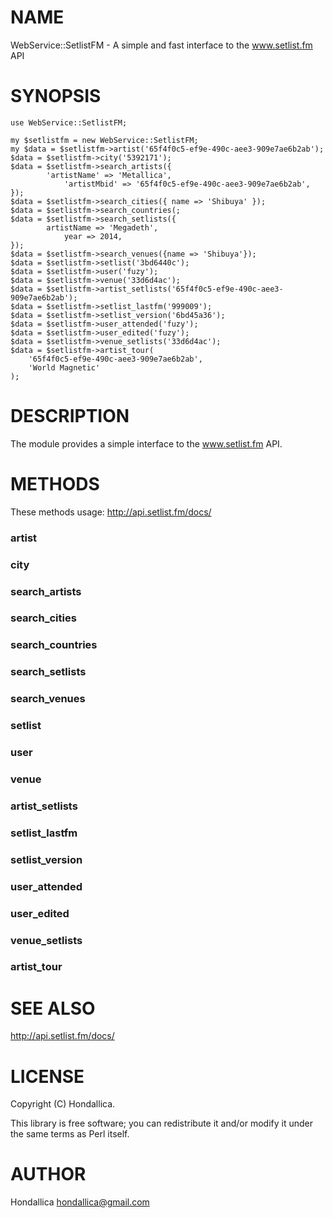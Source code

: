 # NAME

WebService::SetlistFM - A simple and fast interface to the www.setlist.fm API

# SYNOPSIS

    use WebService::SetlistFM;

    my $setlistfm = new WebService::SetlistFM;
    my $data = $setlistfm->artist('65f4f0c5-ef9e-490c-aee3-909e7ae6b2ab');
    $data = $setlistfm->city('5392171');
    $data = $setlistfm->search_artists({
            'artistName' => 'Metallica',
                'artistMbid' => '65f4f0c5-ef9e-490c-aee3-909e7ae6b2ab',
    });
    $data = $setlistfm->search_cities({ name => 'Shibuya' });
    $data = $setlistfm->search_countries(;
    $data = $setlistfm->search_setlists({
            artistName => 'Megadeth',
                year => 2014,
    });
    $data = $setlistfm->search_venues({name => 'Shibuya'});
    $data = $setlistfm->setlist('3bd6440c');
    $data = $setlistfm->user('fuzy');
    $data = $setlistfm->venue('33d6d4ac');
    $data = $setlistfm->artist_setlists('65f4f0c5-ef9e-490c-aee3-909e7ae6b2ab');
    $data = $setlistfm->setlist_lastfm('999009');
    $data = $setlistfm->setlist_version('6bd45a36');
    $data = $setlistfm->user_attended('fuzy');
    $data = $setlistfm->user_edited('fuzy');
    $data = $setlistfm->venue_setlists('33d6d4ac');
    $data = $setlistfm->artist_tour(
        '65f4f0c5-ef9e-490c-aee3-909e7ae6b2ab', 
        'World Magnetic'
    );

# DESCRIPTION

The module provides a simple interface to the www.setlist.fm API.

# METHODS
These methods usage: http://api.setlist.fm/docs/ 

### artist

### city

### search\_artists

### search\_cities

### search\_countries

### search\_setlists

### search\_venues

### setlist

### user

### venue

### artist\_setlists

### setlist\_lastfm

### setlist\_version

### user\_attended

### user\_edited

### venue\_setlists

### artist\_tour

# SEE ALSO

http://api.setlist.fm/docs/

# LICENSE

Copyright (C) Hondallica.

This library is free software; you can redistribute it and/or modify
it under the same terms as Perl itself.

# AUTHOR

Hondallica <hondallica@gmail.com>
